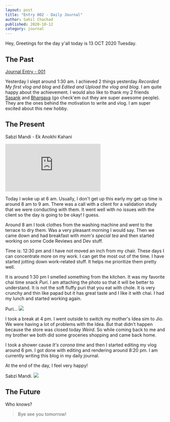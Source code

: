 ```yaml
---
layout: post
title: "Entry 002 - Daily Journal"
author: Sahil Chachad
published: 2020-10-12
category: journal
---
```


Hey, Greetings for the day y'all today is 13 OCT 2020 Tuesday. 

## The Past

[Journal Entry - 001](https://chanchadsahil7.github.io/journal/Entry-001-Daily-Journal.html)

Yesterday I slept around 1:30 am. I achieved 2 things yesterday *Recorded My first vlog and blog* and *Edited and Upload the vlog and blog*. I am quite happy about the achievement. I would also like to thank my 2 friends [ Sasank](https://chsasank.github.io/) and [Bhargava](https://www.youtube.com/user/bhargavaiitb) (go check'em out they are super awesome people). They are the ones behind the motivation to write and vlog. I am super excited about this new hobby.

## The Present

Sabzi Mandi - Ek Anokhi Kahani

<div class="iframe-container">
  <iframe class="responsive-iframe" src="https://www.youtube.com/embed/0Isr1T6eKb0" allow="accelerometer; autoplay; clipboard-write; encrypted-media; gyroscope; picture-in-picture" allowfullscreen frameborder="0">
  </iframe>
</div>

Today I woke up at 6 am. Usually, I don't get up this early my get up time is around 8 am to 9 am. There was a call with a client for a validation study that we were conducting with them. It went well with no issues with the client so the day is going to be okay! I guess.

Around 8 am I took clothes from the washing machine and went to the terrace to dry them. Was a very pleasant morning I would say. Then we came down and had breakfast with *mom's special tea*  and then started working on some Code Reviews and Dev stuff. 

Time is: 12:30 pm and I have not moved an inch from my chair. These days I can concentrate more on my work. I can get the most out of the time. I have started jotting down work-related stuff. It helps me prioritize them pretty well.

It is around 1:30 pm I smelled something from the kitchen. It was my favorite chai time snack *Puri*. I am attaching the photo so that it will be better to understand. It is not the soft fluffy puri that you eat with chole. It is very crunchy and thin like papad but it has great taste and I like it with chai.
I had my lunch and started working again.

<span  class="marginnote">
Puri...
</span>
<img  src='/assets/images/travel/journal/Puri.jpg'>

I took a break at 4 pm. I went outside to switch my mother's Idea sim to Jio. We were having a lot of problems with the Idea. But that didn't happen because the store was closed today *Weird*. So while coming back to me and my brother we both did some groceries shopping and came back home.

I took a shower cause *It's corona time* and then I started editing my vlog around 6 pm. I got done with editing and rendering around 8:20 pm.
I am currently writing this blog in my daily journal.

At the end of the day, I feel very happy!

<span  class="marginnote">
Sabzi Mandi.
</span>
<img  src='/assets/images/travel/journal/sabzi-mandi.jpg'>

## The Future

Who knows?

> Bye see you tomorrow!